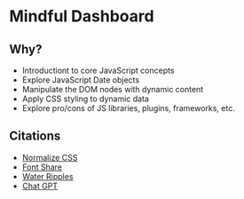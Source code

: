 # Mindful Dashboard

## Why? 
* Introductiont to core JavaScript concepts
* Explore JavaScript Date objects
* Manipulate the DOM nodes with dynamic content
* Apply CSS styling to dynamic data
* Explore pro/cons of JS libraries, plugins, frameworks, etc.

## Citations
* [Normalize CSS](https://necolas.github.io/normalize.css/)
* [Font Share](https://www.fontshare.com/)
* [Water Ripples](https://codepen.io/dpdknl/pen/LLLmre)
* [Chat GPT](https://chatgpt.com/)

